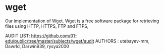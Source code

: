 # wget
Our implementation of Wget. Wget is a free software package for retrieving files using HTTP, HTTPS, FTP and FTPS,



AUDIT LIST: https://github.com/01-edu/public/tree/master/subjects/wget/audit
AUTHORS : utebayev-mm, Dawrld, Darwin939, rysya2000
